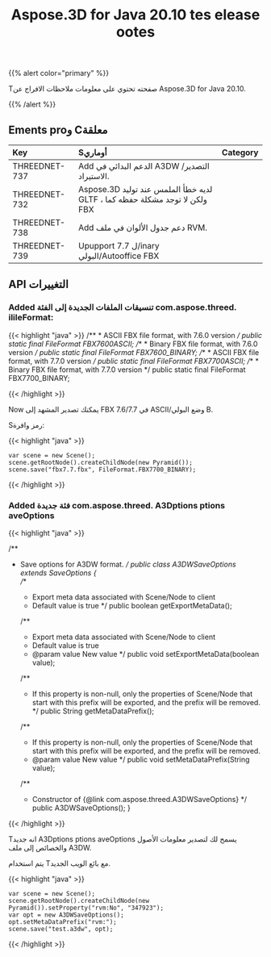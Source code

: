 ﻿---
title: Aspose.3D for Java 20.10 tes elease ootes
type: docs
weight: 7
url: /ar/java/aspose-3d-for-java-20-10-release-notes/
---
{{% alert color="primary" %}}

Tصفحته تحتوي على معلومات ملاحظات الافراج عن Aspose.3D for Java 20.10.

{{% /alert %}}
## **Ements proو Cمعلقة**

|**Key**|**Sأوماري**|**Category**|
|:- |:- |:- |
|THREEDNET-737 |Add الدعم البدائي في A3DW التصدير/الاستيراد.|
|THREEDNET-732 |Aspose.3D لديه خطأ الملمس عند توليد GLTF ، ولكن لا توجد مشكلة حفظه كما FBX|
|THREEDNET-738 |Add دعم جدول الألوان في ملف RVM.|
|THREEDNET-739 |Upupport ل 7.7/inary البولي/Autooffice FBX|


## API التغييرات ##

### Added تنسيقات الملفات الجديدة إلى الفئة com.aspose.threed. ilileFormat:

{{< highlight "java" >}}
    /**
     * ASCII FBX file format, with 7.6.0 version
     */
    public static final FileFormat FBX7600ASCII;
    /**
     * Binary FBX file format, with 7.6.0 version
     */
    public static final FileFormat FBX7600_BINARY;
    /**
     * ASCII FBX file format, with 7.7.0 version
     */
    public static final FileFormat FBX7700ASCII;
    /**
     * Binary FBX file format, with 7.7.0 version
     */
    public static final FileFormat FBX7700_BINARY;

{{< /highlight >}}

Now يمكنك تصدير المشهد إلى FBX 7.6/7.7 في ASCII/وضع البولي B.

Sرمز وافرة:

{{< highlight "java" >}}

    var scene = new Scene();
    scene.getRootNode().createChildNode(new Pyramid());
    scene.save("fbx7.7.fbx", FileFormat.FBX7700_BINARY);

{{< /highlight >}}


### Added فئة جديدة com.aspose.threed. A3Dptions ptions aveOptions

{{< highlight "java" >}}


/**
 * Save options for A3DW format.
 */
public class A3DWSaveOptions extends SaveOptions
{    
    /**
     * Export meta data associated with Scene/Node to client
     * Default value is true
     */
    public boolean getExportMetaData();

    /**
     * Export meta data associated with Scene/Node to client
     * Default value is true
     * @param value New value
     */
    public void setExportMetaData(boolean value);

    /**
     * If this property is non-null, only the properties of Scene/Node that start with this prefix will be exported, and the prefix will be removed.
     */
    public String getMetaDataPrefix();

    /**
     * If this property is non-null, only the properties of Scene/Node that start with this prefix will be exported, and the prefix will be removed.
     * @param value New value
     */
    public void setMetaDataPrefix(String value);

    /**
     * Constructor of {@link com.aspose.threed.A3DWSaveOptions}
     */
    public A3DWSaveOptions();
}

{{< /highlight >}}

Tانه جديد A3Dptions ptions aveOptions يسمح لك لتصدير معلومات الأصول والخصائص إلى ملف A3DW.

يتم استخدام Tمع بائع الويب الجديد.

{{< highlight "java" >}}

    var scene = new Scene();
    scene.getRootNode().createChildNode(new Pyramid()).setProperty("rvm:No", "347923");
    var opt = new A3DWSaveOptions();
    opt.setMetaDataPrefix("rvm:");
    scene.save("test.a3dw", opt);

{{< /highlight >}}
